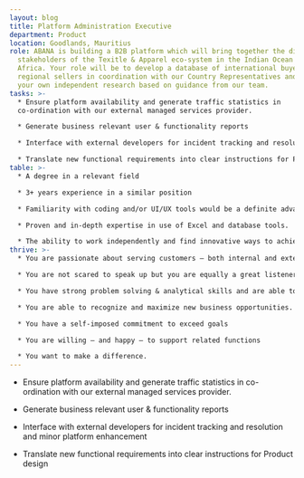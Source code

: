 ```yaml
---
layout: blog
title: Platform Administration Executive
department: Product
location: Goodlands, Mauritius
role: ABANA is building a B2B platform which will bring together the diverse
  stakeholders of the Texitle & Apparel eco-system in the Indian Ocean and
  Africa. Your role will be to develop a database of international buyers and
  regional sellers in coordination with our Country Representatives and through
  your own independent research based on guidance from our team.
tasks: >-
  * Ensure platform availability and generate traffic statistics in
  co-ordination with our external managed services provider.

  * Generate business relevant user & functionality reports

  * Interface with external developers for incident tracking and resolution and minor platform enhancement

  * Translate new functional requirements into clear instructions for Product design
table: >-
  * A degree in a relevant field

  * 3+ years experience in a similar position

  * Familiarity with coding and/or UI/UX tools would be a definite advantage

  * Proven and in-depth expertise in use of Excel and database tools.

  * The ability to work independently and find innovative ways to achieve objectives.
thrive: >-
  * You are passionate about serving customers – both internal and external.

  * You are not scared to speak up but you are equally a great listener

  * You have strong problem solving & analytical skills and are able to bring solutions that deliver real business value.

  * You are able to recognize and maximize new business opportunities.

  * You have a self-imposed commitment to exceed goals

  * You are willing – and happy – to support related functions

  * You want to make a difference.
---
```


- Ensure platform availability and generate traffic statistics in
  co-ordination with our external managed services provider.

- Generate business relevant user & functionality reports

- Interface with external developers for incident tracking and resolution and minor platform enhancement

- Translate new functional requirements into clear instructions for Product design
